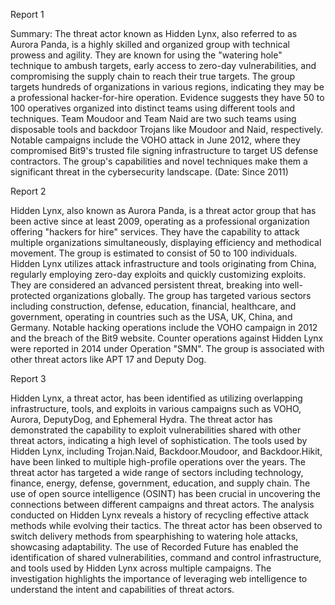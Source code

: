
Report 1

Summary:
The threat actor known as Hidden Lynx, also referred to as Aurora Panda, is a highly skilled and organized group with technical prowess and agility. They are known for using the "watering hole" technique to ambush targets, early access to zero-day vulnerabilities, and compromising the supply chain to reach their true targets. The group targets hundreds of organizations in various regions, indicating they may be a professional hacker-for-hire operation. Evidence suggests they have 50 to 100 operatives organized into distinct teams using different tools and techniques. Team Moudoor and Team Naid are two such teams using disposable tools and backdoor Trojans like Moudoor and Naid, respectively. Notable campaigns include the VOHO attack in June 2012, where they compromised Bit9's trusted file signing infrastructure to target US defense contractors. The group's capabilities and novel techniques make them a significant threat in the cybersecurity landscape. (Date: Since 2011)





Report 2

Hidden Lynx, also known as Aurora Panda, is a threat actor group that has been active since at least 2009, operating as a professional organization offering "hackers for hire" services. They have the capability to attack multiple organizations simultaneously, displaying efficiency and methodical movement. The group is estimated to consist of 50 to 100 individuals. Hidden Lynx utilizes attack infrastructure and tools originating from China, regularly employing zero-day exploits and quickly customizing exploits. They are considered an advanced persistent threat, breaking into well-protected organizations globally. The group has targeted various sectors including construction, defense, education, financial, healthcare, and government, operating in countries such as the USA, UK, China, and Germany. Notable hacking operations include the VOHO campaign in 2012 and the breach of the Bit9 website. Counter operations against Hidden Lynx were reported in 2014 under Operation "SMN". The group is associated with other threat actors like APT 17 and Deputy Dog.





Report 3

Hidden Lynx, a threat actor, has been identified as utilizing overlapping infrastructure, tools, and exploits in various campaigns such as VOHO, Aurora, DeputyDog, and Ephemeral Hydra. The threat actor has demonstrated the capability to exploit vulnerabilities shared with other threat actors, indicating a high level of sophistication. The tools used by Hidden Lynx, including Trojan.Naid, Backdoor.Moudoor, and Backdoor.Hikit, have been linked to multiple high-profile operations over the years. The threat actor has targeted a wide range of sectors including technology, finance, energy, defense, government, education, and supply chain. The use of open source intelligence (OSINT) has been crucial in uncovering the connections between different campaigns and threat actors. The analysis conducted on Hidden Lynx reveals a history of recycling effective attack methods while evolving their tactics. The threat actor has been observed to switch delivery methods from spearphishing to watering hole attacks, showcasing adaptability. The use of Recorded Future has enabled the identification of shared vulnerabilities, command and control infrastructure, and tools used by Hidden Lynx across multiple campaigns. The investigation highlights the importance of leveraging web intelligence to understand the intent and capabilities of threat actors.


